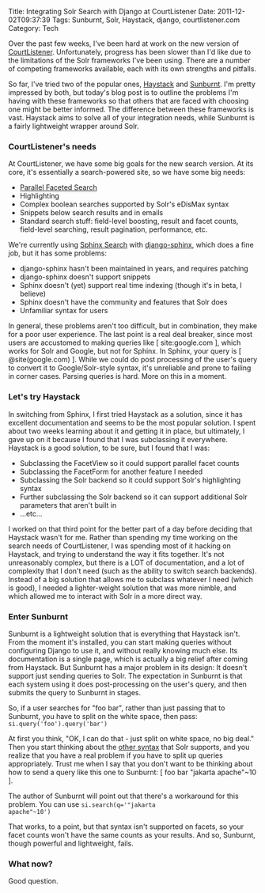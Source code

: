 Title: Integrating Solr Search with Django at CourtListener
Date: 2011-12-02T09:37:39
Tags: Sunburnt, Solr, Haystack, django, courtlistener.com
Category: Tech

Over the past few weeks, I've been hard at work on the new version of <a href="http://courtlistener.com">CourtListener</a>. Unfortunately, progress has been slower than I'd like due to the limitations of the Solr frameworks I've been using. There are a number of competing frameworks available, each with its own strengths and pitfalls.

So far, I've tried two of the popular ones, <a href="http://haystacksearch.org/">Haystack</a> and <a href="http://opensource.timetric.com/sunburnt/index.html">Sunburnt</a>. I'm pretty impressed by both, but today's blog post is to outline the problems I'm having with these frameworks so that others that are faced with choosing one might be better informed. The difference between these frameworks is vast. Haystack aims to solve all of your integration needs, while Sunburnt is a fairly lightweight wrapper around Solr.

<h3>CourtListener's needs</h3>
<p>At CourtListener, we have some big goals for the new search version. At its core, it's essentially a search-powered site, so we have some big needs:</p>



 - <a href="http://www.uxmatters.com/mt/archives/2009/09/best-practices-for-designing-faceted-search-filters.php">Parallel Faceted Search</a>
 - Highlighting
 - Complex boolean searches supported by Solr's eDisMax syntax
 - Snippets below search results and in emails
 - Standard search stuff: field-level boosting, result and facet counts, field-level searching, result pagination, performance, etc.



We're currently using <a href="http://sphinxsearch.com">Sphinx Search</a> with <a href="http://github.com/dcramer/django-sphinx">django-sphinx</a>, which does a fine job, but it has some problems:



 - django-sphinx hasn't been maintained in years, and requires patching
 - django-sphinx doesn't support snippets
 - Sphinx doesn't (yet) support real time indexing (though it's in beta, I believe)
 - Sphinx doesn't have the community and features that Solr does
 - Unfamiliar syntax for users



In general, these problems aren't too difficult, but in combination, they make for a poor user experience. The last point is a real deal breaker, since most users are accustomed to making queries like [ site:google.com ], which works for Solr and Google, but not for Sphinx. In Sphinx, your query is [ @site(google.com) ]. While we could do post processing of the user's query to convert it to Google/Solr-style syntax, it's unreliable and prone to failing in corner cases. Parsing queries is hard. More on this in a moment. 

<h3>Let's try Haystack</h3>
In switching from Sphinx, I first tried Haystack as a solution, since it has excellent documentation and seems to be the most popular solution. I spent about two weeks learning about it and getting it in place, but ultimately, I gave up on it because I found that I was subclassing it everywhere. Haystack is a good solution, to be sure, but I found that I was:



 - Subclassing the FacetView so it could support parallel facet counts
 - Subclassing the FacetForm for another feature I needed
 - Subclassing the Solr backend so it could support Solr's highlighting syntax
 - Further subclassing the Solr backend so it can support additional Solr parameters that aren't built in
 - ...etc...


I worked on that third point for the better part of a day before deciding that Haystack wasn't for me. Rather than spending my time working on the search needs of CourtListener, I was spending most of it hacking on Haystack, and trying to understand the way it fits together. It's not unreasonably complex, but there is a LOT of documentation, and a lot of complexity that I don't need (such as the ability to switch search backends). Instead of a big solution that allows me to subclass whatever I need (which is good), I needed a lighter-weight solution that was more nimble, and which allowed me to interact with Solr in a more direct way.

<h3>Enter Sunburnt</h3>
Sunburnt is a lightweight solution that is everything that Haystack isn't. From the moment it's installed, you can start making queries without configuring Django to use it, and without really knowing much else. Its documentation is a single page, which is actually a big relief after coming from Haystack. But Sunburnt has a major problem in its design: It doesn't support just sending queries to Solr. The expectation in Sunburnt is that each system using it does post-processing on the user's query, and then submits the query to Sunburnt in stages. 

So, if a user searches for "foo bar", rather than just passing that to Sunburnt, you have to split on the white space, then pass: 
<code>si.query('foo').query('bar')</code>

At first you think, "OK, I can do that - just split on white space, no big deal." Then you start thinking about the <a href="http://lucene.apache.org/java/3_4_0/queryparsersyntax.html#Escaping%20Special%20Characters">other syntax</a> that Solr supports, and you realize that you have a real problem if you have to split up queries appropriately. Trust me when I say that you don't want to be thinking about how to send a query like this one to Sunburnt: [ foo bar "jakarta apache"~10 ]. 

The author of Sunburnt will point out that there's a workaround for this problem. You can use 
<code>si.search(q='"jakarta apache"~10')</code>

 That works, to a point, but that syntax isn't supported on facets, so your facet counts won't have the same counts as your results. And so, Sunburnt, though powerful and lightweight, fails.

<h3>What now?</h3>
Good question.
